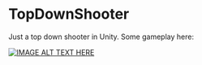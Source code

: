 # TopDownShooter

Just a top down shooter in Unity. Some gameplay here:

[![IMAGE ALT TEXT HERE](https://img.youtube.com/vi/YA9wPkbGAG7I/0.jpg)](https://www.youtube.com/watch?v=A9wPkbGAG7I)
